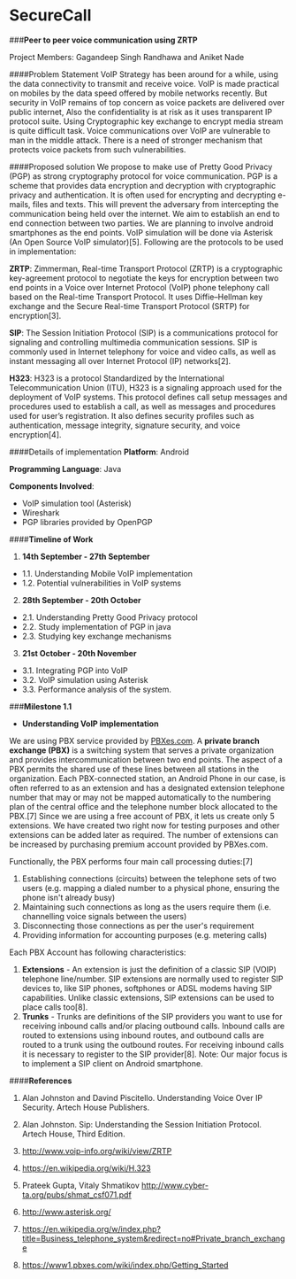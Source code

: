 # SecureCall
###**Peer to peer voice communication using ZRTP**

Project Members: 	Gagandeep Singh Randhawa and Aniket Nade

####Problem Statement
VoIP Strategy has been around for a while, using the data connectivity to transmit and receive voice. VoIP is made practical on mobiles by the data speed offered by mobile networks recently. But security in VoIP remains of top concern as voice packets are delivered over public internet, Also the confidentiality is at risk as it uses transparent IP protocol suite. Using Cryptographic key exchange to encrypt media stream is quite difficult task. Voice communications over VoIP are vulnerable to man in the middle attack. There is a need of stronger mechanism that protects voice packets from such vulnerabilities.

####Proposed solution
We propose to make use of Pretty Good Privacy (PGP) as strong cryptography protocol for voice communication. PGP is a scheme that provides data encryption and decryption with cryptographic privacy and authentication. It is often used for encrypting and decrypting e-mails, files and texts. This will prevent the adversary from intercepting the communication being held over the internet. We aim to establish an end to end connection between two parties. We are planning to involve android smartphones as the end points. VoIP simulation will be done via Asterisk (An Open Source VoIP simulator)[5].
Following are the protocols to be used in implementation:

**ZRTP**: Zimmerman, Real-time Transport Protocol (ZRTP) is a cryptographic key-agreement protocol to negotiate the keys for encryption between two end points in a Voice over Internet Protocol (VoIP) phone telephony call based on the Real-time Transport Protocol. It uses Diffie–Hellman key exchange and the Secure Real-time Transport Protocol (SRTP) for encryption[3].

**SIP**: The Session Initiation Protocol (SIP) is a communications protocol for signaling and controlling multimedia communication sessions. SIP is commonly used in Internet telephony for voice and video calls, as well as instant messaging all over Internet Protocol (IP) networks[2].

**H323**: H323 is a protocol Standardized by the International Telecommunication Union (ITU), H323 is a signaling approach used for the deployment of VoIP systems. This protocol defines call setup messages and procedures used to establish a call, as well as messages and procedures used for user’s registration. It also defines security profiles such as authentication, message integrity, signature security, and voice encryption[4].

####Details of implementation
**Platform**: Android

**Programming Language**: Java

**Components Involved**: 
-	VoIP simulation tool (Asterisk)
-	Wireshark
-	PGP libraries provided by OpenPGP

####**Timeline of Work**
1.	**14th September - 27th September**
 - 1.1. Understanding Mobile VoIP implementation
 - 1.2. Potential vulnerabilities in VoIP systems
2.  **28th September - 20th October**
 - 2.1. Understanding Pretty Good Privacy protocol
 - 2.2. Study implementation of PGP in java
 - 2.3. Studying key exchange mechanisms
3.	**21st October - 20th November**
 - 3.1.	Integrating PGP into VoIP
 - 3.2. VoIP simulation using Asterisk
 - 3.3.	Performance analysis of the system.


###**Milestone 1.1**
- **Understanding VoIP implementation**

We are using PBX service provided by [PBXes.com](https://www2.pbxes.com/). 
A **private branch exchange (PBX)** is a switching system that serves a private organization and provides intercommunication between two end points. 
The aspect of a PBX permits the shared use of these lines between all stations in the organization. 
Each PBX-connected station, an Android Phone in our case, is often referred to as an extension and has a designated extension telephone number that may or may not be mapped automatically to the numbering plan of the central office and the telephone number block allocated to the PBX.[7]
Since we are using a free account of PBX, it lets us create only 5 extensions. We have created two right now for testing purposes and other extensions can be added later as required. The number of extensions can be increased by purchasing premium account provided by PBXes.com.

Functionally, the PBX performs four main call processing duties:[7]

1. Establishing connections (circuits) between the telephone sets of two users (e.g. mapping a dialed number to a physical phone, ensuring the phone isn't already busy)
2. Maintaining such connections as long as the users require them (i.e. channelling voice signals between the users)
3. Disconnecting those connections as per the user's requirement
4. Providing information for accounting purposes (e.g. metering calls)

Each PBX Account has following characteristics:

1. **Extensions** - An extension is just the definition of a classic SIP (VOIP) telephone line/number. SIP extensions are normally used to register SIP devices to, like SIP phones, softphones or ADSL modems having SIP capabilities. Unlike classic extensions, SIP extensions can be used to place calls too[8].
2. 	**Trunks** - Trunks are definitions of the SIP providers you want to use for receiving inbound calls and/or placing outbound calls. Inbound calls are routed to extensions using inbound routes, and outbound calls are routed to a trunk using the outbound routes. For receiving inbound calls it is necessary to register to the SIP provider[8].
Note: Our major focus is to implement a SIP client on Android smartphone.


####**References**

1. Alan Johnston and Davind Piscitello. Understanding Voice Over IP Security. Artech House Publishers.
 
2. Alan Johnston. Sip: Understanding the Session Initiation Protocol. Artech House, Third Edition.

3. http://www.voip-info.org/wiki/view/ZRTP

4. https://en.wikipedia.org/wiki/H.323

5. Prateek Gupta, Vitaly Shmatikov http://www.cyber-ta.org/pubs/shmat_csf071.pdf

6. http://www.asterisk.org/

7. https://en.wikipedia.org/w/index.php?title=Business_telephone_system&redirect=no#Private_branch_exchange 

8. https://www1.pbxes.com/wiki/index.php/Getting_Started

